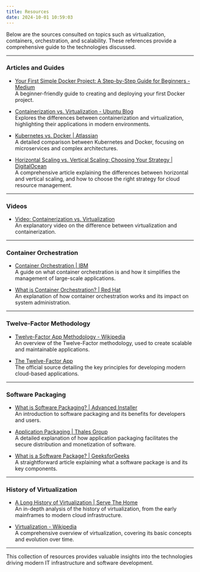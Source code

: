 ```yaml
---
title: Resources
date: 2024-10-01 10:59:03
---
```


Below are the sources consulted on topics such as virtualization, containers, orchestration, and scalability. These references provide a comprehensive guide to the technologies discussed.

---

### Articles and Guides

- [Your First Simple Docker Project: A Step-by-Step Guide for Beginners - Medium](https://cagrihankara.medium.com/your-first-simple-docker-project-a-step-by-step-guide-for-beginners-c1e7554a6d0f)  
  A beginner-friendly guide to creating and deploying your first Docker project.

- [Containerization vs. Virtualization - Ubuntu Blog](https://ubuntu.com/blog/containerization-vs-virtualization)  
  Explores the differences between containerization and virtualization, highlighting their applications in modern environments.

- [Kubernetes vs. Docker | Atlassian](https://www.atlassian.com/microservices/microservices-architecture/kubernetes-vs-docker)  
  A detailed comparison between Kubernetes and Docker, focusing on microservices and complex architectures.

- [Horizontal Scaling vs. Vertical Scaling: Choosing Your Strategy | DigitalOcean](https://www.digitalocean.com/resources/articles/horizontal-scaling-vs-vertical-scaling)  
  A comprehensive article explaining the differences between horizontal and vertical scaling, and how to choose the right strategy for cloud resource management.

---

### Videos

- [Video: Containerization vs. Virtualization](https://youtu.be/rIrNIzy6U_g?si=a43YKtSBcI5IQwfI)  
  An explanatory video on the difference between virtualization and containerization.

---

### Container Orchestration

- [Container Orchestration | IBM](https://www.ibm.com/topics/container-orchestration)  
  A guide on what container orchestration is and how it simplifies the management of large-scale applications.

- [What is Container Orchestration? | Red Hat](https://www.redhat.com/en/topics/containers/what-is-container-orchestration)  
  An explanation of how container orchestration works and its impact on system administration.

---

### Twelve-Factor Methodology

- [Twelve-Factor App Methodology - Wikipedia](https://en.wikipedia.org/wiki/Twelve-Factor_App_methodology)  
  An overview of the Twelve-Factor methodology, used to create scalable and maintainable applications.

- [The Twelve-Factor App](https://12factor.net/)  
  The official source detailing the key principles for developing modern cloud-based applications.

---

### Software Packaging

- [What is Software Packaging? | Advanced Installer](https://www.advancedinstaller.com/what-is-software-packaging.html)  
  An introduction to software packaging and its benefits for developers and users.

- [Application Packaging | Thales Group](https://cpl.thalesgroup.com/software-monetization/application-packaging)  
  A detailed explanation of how application packaging facilitates the secure distribution and monetization of software.

- [What is a Software Package? | GeeksforGeeks](https://www.geeksforgeeks.org/what-is-software-package/)  
  A straightforward article explaining what a software package is and its key components.

---

### History of Virtualization

- [A Long History of Virtualization | Serve The Home](https://www.servethehome.com/virtualization-long-history/)  
  An in-depth analysis of the history of virtualization, from the early mainframes to modern cloud infrastructure.

- [Virtualization - Wikipedia](https://en.wikipedia.org/wiki/Virtualization)  
  A comprehensive overview of virtualization, covering its basic concepts and evolution over time.

---

This collection of resources provides valuable insights into the technologies driving modern IT infrastructure and software development.